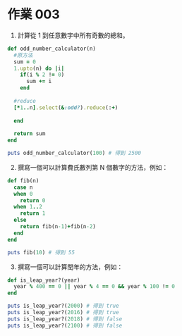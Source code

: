 # 作業 003

1. 計算從 1 到任意數字中所有奇數的總和。

```ruby
def odd_number_calculator(n)
  #原方法
  sum = 0
  1.upto(n) do |i|
    if(i % 2 != 0)
      sum += i
    end
    
  #reduce
  [*1..n].select(&:odd?).reduce(:+)
  
  end
  
  return sum
end

puts odd_number_calculator(100) # 得到 2500
```

2. 撰寫一個可以計算費氏數列第 N 個數字的方法，例如：

```ruby
def fib(n)
  case n
  when 0
    return 0
  when 1..2
    return 1
  else 
    return fib(n-1)+fib(n-2)
  end
end

puts fib(10) # 得到 55
```

3. 撰寫一個可以計算閏年的方法，例如：

```ruby
def is_leap_year?(year)
  year % 400 == 0 || year % 4 == 0 && year % 100 != 0
end

puts is_leap_year?(2000) # 得到 true
puts is_leap_year?(2016) # 得到 true
puts is_leap_year?(2018) # 得到 false
puts is_leap_year?(2100) # 得到 false
```
